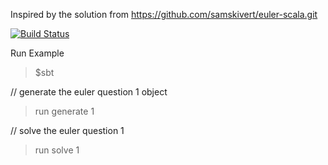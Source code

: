 Inspired by the solution from https://github.com/samskivert/euler-scala.git

[![Build Status](https://travis-ci.org/VChenYong/scala-euler.svg?branch=master)](https://travis-ci.org/VChenYong/scala-euler)

Run Example


> $sbt

// generate the euler question 1 object
> run generate 1

// solve the euler question 1 
> run solve 1
